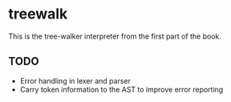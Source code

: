 treewalk
========

This is the tree-walker interpreter from the first part of the book.


## TODO

* Error handling in lexer and parser
* Carry token information to the AST to improve error reporting
